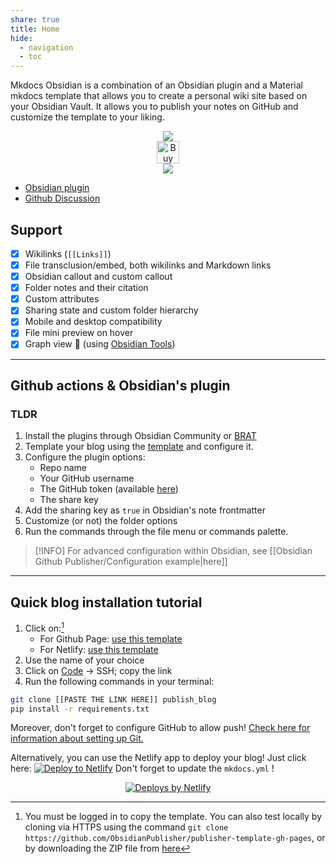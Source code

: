 ```yaml
---
share: true
title: Home
hide:
  - navigation
  - toc
---
```


Mkdocs Obsidian is a combination of an Obsidian plugin and a Material mkdocs template that allows you to create a personal wiki site based on your Obsidian Vault.
It allows you to publish your notes on GitHub and customize the template to your liking.

<p align="center">
	<a href="https://obsidian.md/"><img src="https://img.shields.io/badge/Auxiliary%20Tool-Obsidian-blueviolet"></img></a><br/>
	<a href='https://ko-fi.com/X8X54ZYAV' target='_blank'><img height='36' style='border:0px;height:36px;' src='https://cdn.ko-fi.com/cdn/kofi1.png?v=3' border='0' alt='Buy Me a Coffee at ko-fi.com' /></a><br/>
	<a href="https://app.netlify.com/start/deploy?repository=https://github.com/ObsidianPublisher/publisher-template-gh-pages"><img src="https://www.netlify.com/img/deploy/button.svg"></a><br/>
</p>

- [Obsidian plugin](https://github.com/ObsidianPublisher/obsidian-github-publisher)
- [Github Discussion](https://github.com/ObsidianPublisher/obsidian-github-publisher/discussions)

## Support

- [x] Wikilinks (`[[Links]]`)
- [x] File transclusion/embed, both wikilinks and Markdown links
- [x] Obsidian callout and custom callout
- [x] Folder notes and their citation
- [x] Custom attributes
- [x] Sharing state and custom folder hierarchy
- [x] Mobile and desktop compatibility
- [x] File mini preview on hover
- [x] Graph view 🎉 (using [Obsidian Tools](https://github.com/mfarragher/obsidiantools))

---

## Github actions & Obsidian's plugin

### TLDR

1. Install the plugins through Obsidian Community or [BRAT](https://github.com/TfTHacker/obsidian42-brat)
2. Template your blog using the [template](https://obsidian-publisher.netlify.app/en/Getting%20Started/publishing) and configure it.
3. Configure the plugin options:
    - Repo name
    - Your GitHub username
    - The GitHub token (available [here](https://github.com/settings/tokens/new?scopes=repo))
    - The share key
4. Add the sharing key as `true` in Obsidian's note frontmatter
5. Customize (or not) the folder options
6. Run the commands through the file menu or commands palette.

> [!INFO] For advanced configuration within Obsidian, see [[Obsidian Github Publisher/Configuration example|here]]

---

## Quick blog installation tutorial

1. Click on:[^1]
    - For Github Page: [use this template](https://github.com/ObsidianPublisher/publisher-template-gh-pages/generate)
    - For Netlify: [use this template](https://github.com/ObsidianPublisher/publisher-template-netlify/generate)
2. Use the name of your choice
3. Click on [Code](https://docs.github.com/en/get-started/getting-started-with-git/about-remote-repositories) → SSH; copy the link
4. Run the following commands in your terminal:
```bash
git clone [[PASTE THE LINK HERE]] publish_blog
pip install -r requirements.txt
```

Moreover, don't forget to configure GitHub to allow push! [Check here for information about setting up Git.](https://docs.github.com/en/get-started/quickstart/set-up-git)

Alternatively, you can use the Netlify app to deploy your blog! Just click here: [![Deploy to Netlify](https://www.netlify.com/img/deploy/button.svg)](https://app.netlify.com/start/deploy?repository=https://github.com/ObsidianPublisher/publisher-template-netlify)
Don't forget to update the `mkdocs.yml` !

<p align="center">
	<a href="https://www.netlify.com"> <img src="https://www.netlify.com/v3/img/components/netlify-color-bg.svg" alt="Deploys by Netlify" /> </a>
</p>

[^1]: You must be logged in to copy the template. You can also test locally by cloning via HTTPS using the command `git clone https://github.com/ObsidianPublisher/publisher-template-gh-pages`, or by downloading the ZIP file from [here](https://github.com/ObsidianPublisher/publisher-template-gh-pages/archive/refs/heads/main.zip)